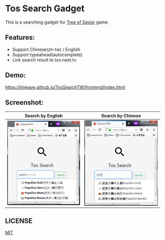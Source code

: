 # Tos Search Gadget
This is a searching gadget for [Tree of Savior](https://treeofsavior.com/page/main/)  game.

## Features:
* Support Chinese(zh-tw) / English
* Support typeahead(autocomplete)
* Link search result to tos.neet.tv

## Demo:
https://hiiwave.github.io/TosSearchTW/frontend/index.html

## Screenshot:

Search by English          |  Search by Chinese
:-------------------------:|:-------------------------:
![search_en](./demo/search_en.png)  |  ![search_tw](./demo/search_tw.png)

## LICENSE
[MIT](LICENSE)